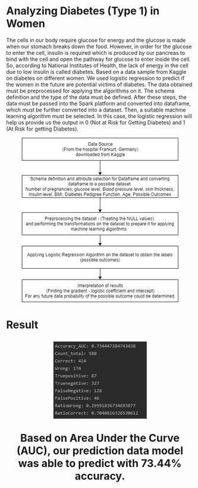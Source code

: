 # Analyzing Diabetes (Type 1) in Women
The cells in our body require glucose for energy and the glucose is made when our stomach breaks down the food. However, in order for the glucose to enter the cell, insulin is required which is produced by our pancreas to bind with the cell and open the pathway for glucose to enter inside the cell. So, according to National Institutes of Health, the lack of energy in the cell due to low insulin is called diabetes. Based on a data sample from Kaggle on diabetes on different women. We used logistic regression to predict if the women in the future are potential victims of diabetes. The data obtained must be preprocessed for applying the algorithms on it. The schema definition and the type of the data must be defined. After these steps, the data must be passed into the Spark platform and converted into dataframe, which must be further converted into a dataset. Then, a suitable machine learning algorithm must be selected. In this case, the logistic regression will help us provide us the output in 0 (Not at Risk for Getting Diabetes) and 1 (At Risk for getting Diabetes).
<p align="center">
  <img src="https://github.com/VivekProjects/Media/blob/master/Diabetes%20Flow%20Chart.png"><br>
<h1>Result</hi><br>
<p align="center">
  <img src="https://github.com/VivekProjects/Media/blob/master/Confusion%20Metrix.png">
</p>
<p align="center"><b>Based on Area Under the Curve (AUC), our prediction data model was able to predict with 73.44% accuracy.
